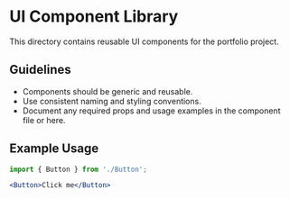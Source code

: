# UI Component Library

This directory contains reusable UI components for the portfolio project.

## Guidelines
- Components should be generic and reusable.
- Use consistent naming and styling conventions.
- Document any required props and usage examples in the component file or here.

## Example Usage
```jsx
import { Button } from './Button';

<Button>Click me</Button>
```

